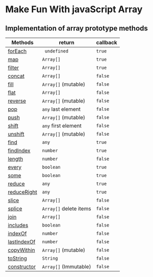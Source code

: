 # Make Fun With javaScript Array

## Implementation of array prototype methods

| Methods                                                                                                                      | return                 | callback |
| ---------------------------------------------------------------------------------------------------------------------------- | ---------------------- | -------- |
| [forEach](https://github.com/fahimfaisaal/makeFunWithJavaScriptArray/blob/main/methods_implementation/01_forEach.js)         | ` undefined`           | `true`   |
| [map](https://github.com/fahimfaisaal/makeFunWithJavaScriptArray/blob/main/methods_implementation/04_map.js)                 | `Array[]`              | `true`   |
| [filter](https://github.com/fahimfaisaal/makeFunWithJavaScriptArray/blob/main/methods_implementation/06_filter.js)           | `Array[]`              | `true`   |
| [concat](https://github.com/fahimfaisaal/makeFunWithJavaScriptArray/blob/main/methods_implementation/02_filter.js)           | `Array[]`              | `false`  |
| [fill](https://github.com/fahimfaisaal/makeFunWithJavaScriptArray/blob/main/methods_implementation/03_fill.js)               | `Array[]` (mutable)    | `false`  |
| [flat](https://github.com/fahimfaisaal/makeFunWithJavaScriptArray/blob/main/methods_implementation/05_flat.js)               | `Array[]`              | `false`  |
| [reverse](https://github.com/fahimfaisaal/makeFunWithJavaScriptArray/blob/main/methods_implementation/07_reverse.js)         | `Array[]` (mutable)    | `false`  |
| [pop](https://github.com/fahimfaisaal/makeFunWithJavaScriptArray/blob/main/methods_implementation/08_pop.js)                 | `any` last element     | `false`  |
| [push](https://github.com/fahimfaisaal/makeFunWithJavaScriptArray/blob/main/methods_implementation/09_push.js)               | `Array[]` (mutable)    | `false`  |
| [shift](https://github.com/fahimfaisaal/makeFunWithJavaScriptArray/blob/main/methods_implementation/10_shift.js)             | `any` first element    | `false`  |
| [unshift](https://github.com/fahimfaisaal/makeFunWithJavaScriptArray/blob/main/methods_implementation/11_unshift.js)         | `Array[]` (mutable)    | `false`  |
| [find](https://github.com/fahimfaisaal/makeFunWithJavaScriptArray/blob/main/methods_implementation/12_find.js)               | `any`                  | `true`   |
| [findIndex](https://github.com/fahimfaisaal/makeFunWithJavaScriptArray/blob/main/methods_implementation/13_findIndex.js)     | `number`               | `true`   |
| [length](https://github.com/fahimfaisaal/makeFunWithJavaScriptArray/blob/main/methods_implementation/14_length.js)           | `number`               | `false`  |
| [every](https://github.com/fahimfaisaal/makeFunWithJavaScriptArray/blob/main/methods_implementation/15_every.js)             | `boolean`              | `true`   |
| [some](https://github.com/fahimfaisaal/makeFunWithJavaScriptArray/blob/main/methods_implementation/16_some.js)               | `boolean`              | `true`   |
| [reduce](https://github.com/fahimfaisaal/makeFunWithJavaScriptArray/blob/main/methods_implementation/17_reduce.js)           | `any`                  | `true`   |
| [reduceRight](https://github.com/fahimfaisaal/makeFunWithJavaScriptArray/blob/main/methods_implementation/18_reduceRight.js) | `any`                  | `true`   |
| [slice](https://github.com/fahimfaisaal/makeFunWithJavaScriptArray/blob/main/methods_implementation/19_slice.js)             | `Array[]`              | `false`  |
| [splice](https://github.com/fahimfaisaal/makeFunWithJavaScriptArray/blob/main/methods_implementation/20_splice.js)           | `Array[]` delete items | `false`  |
| [join](https://github.com/fahimfaisaal/makeFunWithJavaScriptArray/blob/main/methods_implementation/21_join.js)               | `Array[]`              | `false`  |
| [includes](https://github.com/fahimfaisaal/makeFunWithJavaScriptArray/blob/main/methods_implementation/22_includes.js)       | `boolean`              | `false`  |
| [indexOf](https://github.com/fahimfaisaal/makeFunWithJavaScriptArray/blob/main/methods_implementation/23_indexOf.js)         | `number`               | `false`  |
| [lastIndexOf](https://github.com/fahimfaisaal/makeFunWithJavaScriptArray/blob/main/methods_implementation/24_lastIndexOf.js) | `number`               | `false`  |
| [copyWithin](https://github.com/fahimfaisaal/makeFunWithJavaScriptArray/blob/main/methods_implementation/25_copywithin.js)   | `Array[]` (mutable)    | `false`  |
| [toString](https://github.com/fahimfaisaal/makeFunWithJavaScriptArray/blob/main/methods_implementation/26_toString.js)       | `String`               | `false`  |
| [constructor](https://github.com/fahimfaisaal/makeFunWithJavaScriptArray/blob/main/methods_implementation/27_constructor.js) | `Array[]` (Immutable)  | `false`  |
